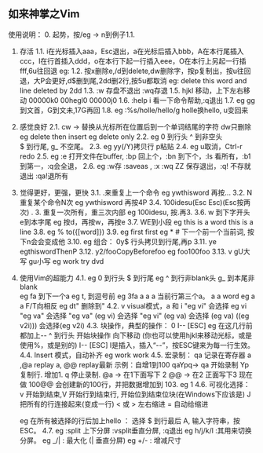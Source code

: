 如来神掌之Vim 
-------------------------------------------
使用说明： 
0.  起势，按/eg -> n到例子1.1.
1.  存活
  1.1.  i在光标插入aaa，Esc退出，a在光标后插入bbb，A在本行尾插入ccc，I在行首插入ddd，o在本行下起一行插入eee，O在本行上另起一行插fff,6u往回退
     eg:
  1.2. 按x删除e,/d到delete,dw删除字，按p复制出，按u往回退，大P会更好,d$删到尾,2dd删2行,按5u都取消
     eg: delete this word and line
     deleted by 2dd 
  1.3. :w 存盘不退出 :wq存退
  1.5. hjkl 移动，上下左右移动
            00000k0
            00hegl0
            00000j0
  1.6. :help i 看一下命令帮助,:q退出
  1.7. eg gg到文首，G到文未,17G再回
  1.8. eg :%s/holle/hello/g holle换hello, u变回来

2.  感觉良好
  2.1. cw → 替换从光标所在位置后到一个单词结尾的字符 dw只删除
      eg delete then insert
      eg delete only
  2.2.  eg 0 到行头 ^ 到非空头            
        $ 到行尾, g_ 不空尾。
  2.3. eg yy(/Y)拷贝行 p粘贴 
  2.4. eg u取消，Ctrl-r redo
  2.5. eg :e 打开文件在buffer, :bp 回上个，:bn 到下个，:ls 看所有，:b1到第一，:q会全退，
  2.6. eg :w存 :saveas , :x :wq ZZ 保存退出，:q! 不存就退出 :qa!退所有

3.  觉得更好，更强，更快
  3.1. .来重复上一个命令
    eg ywthisword 再按...
  3.2. N<command>重复某个命令N次
    eg ywthisword 再按4P
  3.4. 100idesu(Esc Esc)(Esc按两次) .  3. 重复一次所有，重三次内部 
    eg 100idesu, 按.再3.
  3.6. w 到下字开头 e到本字尾 
    eg 按d，再按w，再按e
  3.7. WE到小段
    eg this is a word
       this is a line
  3.8. eg % to({[word]})
  3.9. eg first first eg * # 下一个前一个当前词, 按下n会会变成他
  3.10. eg 组合： 0y$ 行头拷贝到行尾,再p
  3.11. ye egthiswordThenP
  3.12. y2/fooCopyBeforefoo  eg foo100foo 
  3.13. v gU大写 gu小写 
    eg work try dvd
  
4.  使用Vim的超能力
  4.1.  eg 0 到行头 $ 到行尾
	eg ^ 到行非blank头 g_ 到本尾非blank            
	eg fa 到下一个a
	eg t, 到逗号前
	eg 3fa a a a 当前行第三个a。
	a a word eg a a F/T向相反
	eg dt" 删除到"
  4.2. v visual模式，<action>a<object> 和 <action>i<object>
	"eg vi" 会选择 eg vi
	"eg va" 会选择 "eg va"
	(eg vi) 会选择 "eg vi"
	(eg va) 会选择 (eg va)
	((eg v2i))) 会选择(eg v2i) 
  4.3.  块操作，典型的操作： 0 <C-v> <C-d> I-- [ESC]
	eg 在这几行前都加上--  ^ 到行头
	<C-v> 开始块操作
	<C-d> 向下移动 (你也可以使用hjkl来移动光标，或是使用%，或是别的)
	I-- [ESC] I是插入，插入“--”，按ESC键来为每一行生效。
  4.4. Insert 模式，<C-p><C-n>自动补齐
	eg work work
  4.5.  宏录制： qa 记录在寄存器 a ,@a replay a, @@ replay最新
	示例：自增1到100 qaYp<C-a>q→
	qa 开始录制 Yp 复制行.
	<C-a> 增加1.  q 停止录制.
	@a → 在1下面写下 2
	@@ → 在2 正面写下3
	现在做 100@@ 会创建新的100行，并把数据增加到 103.
	eg 
	1
  4.6.  可视化选择： v 开始到结束,V 开始行到结束行,<C-v> 开始位到结束位块(在Windows下应该是<C-q>)
	J 把所有的行连接起来(变成一行)
	< 或 >  左右缩进
	= 自动给缩进

  	eg 在所有被选择的行后加上hello ：
	<C-v> 选择
	$ 到行最后 A, 输入字符串，按 ESC。
  4.7. eg :split 上下分屏 :vsplit垂直分屏, :q退出
       eg <C-w>h/j/k/l :其用来切换分屏。
       eg <C-w>_/| : 最大化 (<C-w>| 垂直分屏)
       eg <C-w>+/- : 增减尺寸

